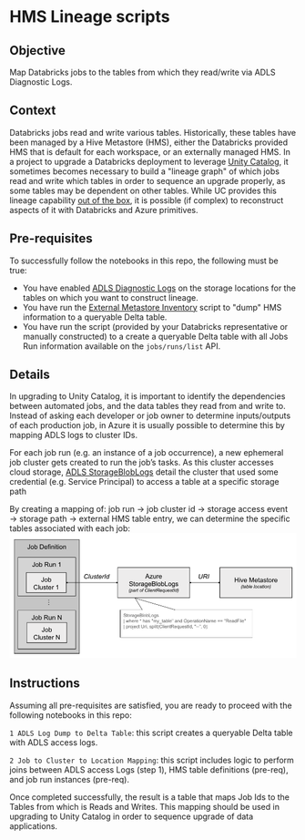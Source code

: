 # HMS Lineage scripts
## Objective
Map Databricks jobs to the tables from which they read/write via ADLS Diagnostic Logs. 

## Context
Databricks jobs read and write various tables. Historically, these tables have been managed by a Hive Metastore (HMS), either the Databricks provided HMS that is default for each workspace, or an externally managed HMS. In a project to upgrade a Databricks deployment to leverage [Unity Catalog](https://learn.microsoft.com/en-us/azure/databricks/data-governance/unity-catalog/), it sometimes becomes necessary to build a "lineage graph" of which jobs read and write which tables in order to sequence an upgrade properly, as some tables may be dependent on other tables. While UC provides this lineage capability [out of the box](https://learn.microsoft.com/en-us/azure/databricks/data-governance/unity-catalog/#data-lineage-for-unity-catalog), it is possible (if complex) to reconstruct aspects of it with Databricks and Azure primitives.

## Pre-requisites
To successfully follow the notebooks in this repo, the following must be true:

* You have enabled [ADLS Diagnostic Logs](https://learn.microsoft.com/en-us/azure/storage/blobs/data-lake-storage-best-practices#monitor-telemetry) on the storage locations for the tables on which you want to construct lineage.
* You have run the [External Metastore Inventory](https://github.com/himanshuguptadb/Unity_Catalog/tree/master/External%20Metastore%20Inventory) script to "dump" HMS information to a queryable Delta table.
* You have run the script (provided by your Databricks representative or manually constructed) to a create a queryable Delta table with all Jobs Run information available on the `jobs/runs/list` API.

## Details
In upgrading to Unity Catalog, it is important to identify the dependencies between automated jobs, and the data tables they read from and write to. Instead of asking each developer or job owner to determine inputs/outputs of each production job, in Azure it is usually possible to determine this by mapping ADLS logs to cluster IDs. 

For each job run (e.g. an instance of a job occurrence), a new ephemeral job cluster gets created to run the job’s tasks. As this cluster accesses cloud storage, [ADLS StorageBlobLogs](https://learn.microsoft.com/en-us/azure/storage/blobs/monitor-blob-storage?tabs=azure-portal#sample-kusto-queries) detail the cluster that used some credential (e.g. Service Principal) to access a table at a specific storage path

By creating a mapping of: job run → job cluster id → storage access event → storage path → external HMS table entry, we can determine the specific tables associated with each job:
![mapping logic](./_resources/hms_lineage_mapping.png)

## Instructions

Assuming all pre-requisites are satisfied, you are ready to proceed with the following notebooks in this repo:

`1 ADLS Log Dump to Delta Table`: this script creates a queryable Delta table with ADLS access logs. 

`2 Job to Cluster to Location Mapping`: this script includes logic to perform joins between ADLS access Logs (step 1), HMS table definitions (pre-req), and job run instances (pre-req). 

Once completed successfully, the result is a table that maps Job Ids to the Tables from which is Reads and Writes. This mapping should be used in upgrading to Unity Catalog in order to sequence upgrade of data applications. 
